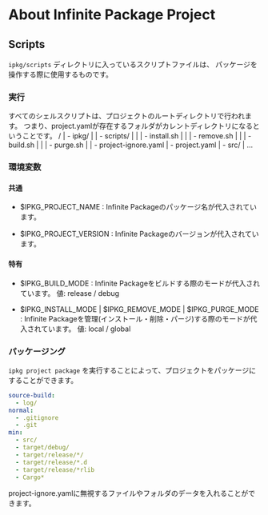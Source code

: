 # About Infinite Package Project

## Scripts

`ipkg/scripts` ディレクトリに入っているスクリプトファイルは、
パッケージを操作する際に使用するものです。

### 実行

すべてのシェルスクリプトは、プロジェクトのルートディレクトリで行われます。
つまり、project.yamlが存在するフォルダがカレントディレクトリになるということです。
 /
| - ipkg/
|      | - scripts/
|      |         | - install.sh
|      |         | - remove.sh
|      |         | - build.sh
|      |         | - purge.sh
|      | - project-ignore.yaml
| - project.yaml
| - src/
      | ...


### 環境変数

#### 共通
 - $IPKG_PROJECT_NAME :
    Infinite Packageのパッケージ名が代入されています。

 - $IPKG_PROJECT_VERSION :
    Infinite Packageのバージョンが代入されています。

#### 特有
 - $IPKG_BUILD_MODE :
    Infinite Packageをビルドする際のモードが代入されています。
        値: release / debug

 - $IPKG_INSTALL_MODE | $IPKG_REMOVE_MODE | $IPKG_PURGE_MODE :
    Infinite Packageを管理(インストール・削除・パージ)する際のモードが代入されています。
        値: local / global

### パッケージング

`ipkg project package`
を実行することによって、プロジェクトをパッケージにすることができます。

```yaml
source-build:
  - log/
normal:
  - .gitignore
  - .git
min:
  - src/
  - target/debug/
  - target/release/*/
  - target/release/*.d
  - target/release/*rlib
  - Cargo*
```

project-ignore.yamlに無視するファイルやフォルダのデータを入れることができます。

